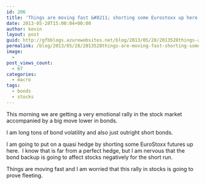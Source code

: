 ```yaml
---
id: 206
title: 'Things are moving fast &#8211; shorting some Eurostoxx up here'
date: 2013-05-28T15:00:04+00:00
author: kevin
layout: post
guid: http://gfbblogs.azurewebsites.net/blog/2013/05/28/2013528things-are-moving-fast-shorting-some-eurostoxx-up-here/
permalink: /blog/2013/05/28/2013528things-are-moving-fast-shorting-some-eurostoxx-up-here/
image:
  - 
post_views_count:
  - 67
categories:
  - macro
tags:
  - bonds
  - stocks
---
```

This morning we are getting a very emotional rally in the stock market accompanied by a big move lower in bonds.

I am long tons of bond volatility and also just outright short bonds.

I am going to put on a quasi hedge by shorting some EuroStoxx futures up here.  I know that is far from a perfect hedge, but I am nervous that the bond backup is going to affect stocks negatively for the short run.

Things are moving fast and I am worried that this rally in stocks is going to prove fleeting.

<img class="aligncenter" alt="" src="http://themacrotourist.com/blogs/SX5E%20May%2028%2013.gif" />